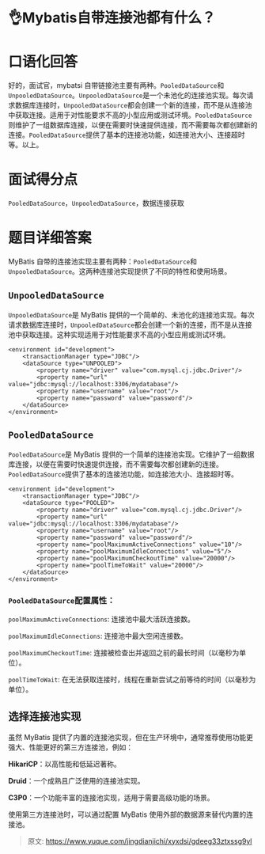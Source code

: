 # 👌Mybatis自带连接池都有什么？

# 口语化回答
好的，面试官，mybatsi 自带链接池主要有两种。`PooledDataSource`和`UnpooledDataSource`。`UnpooledDataSource`是一个未池化的连接池实现。每次请求数据库连接时，`UnpooledDataSource`都会创建一个新的连接，而不是从连接池中获取连接。适用于对性能要求不高的小型应用或测试环境。`PooledDataSource`则维护了一组数据库连接，以便在需要时快速提供连接，而不需要每次都创建新的连接。`PooledDataSource`提供了基本的连接池功能，如连接池大小、连接超时等。以上。

# 面试得分点
`PooledDataSource`，`UnpooledDataSource`，数据连接获取

# 题目详细答案
MyBatis 自带的连接池实现主要有两种：`PooledDataSource`和`UnpooledDataSource`。这两种连接池实现提供了不同的特性和使用场景。

## `UnpooledDataSource`
`UnpooledDataSource`是 MyBatis 提供的一个简单的、未池化的连接池实现。每次请求数据库连接时，`UnpooledDataSource`都会创建一个新的连接，而不是从连接池中获取连接。这种实现适用于对性能要求不高的小型应用或测试环境。

```plain
<environment id="development">
    <transactionManager type="JDBC"/>
    <dataSource type="UNPOOLED">
        <property name="driver" value="com.mysql.cj.jdbc.Driver"/>
        <property name="url" value="jdbc:mysql://localhost:3306/mydatabase"/>
        <property name="username" value="root"/>
        <property name="password" value="password"/>
    </dataSource>
</environment>
```

## `PooledDataSource`
`PooledDataSource`是 MyBatis 提供的一个简单的连接池实现。它维护了一组数据库连接，以便在需要时快速提供连接，而不需要每次都创建新的连接。`PooledDataSource`提供了基本的连接池功能，如连接池大小、连接超时等。

```plain
<environment id="development">
    <transactionManager type="JDBC"/>
    <dataSource type="POOLED">
        <property name="driver" value="com.mysql.cj.jdbc.Driver"/>
        <property name="url" value="jdbc:mysql://localhost:3306/mydatabase"/>
        <property name="username" value="root"/>
        <property name="password" value="password"/>
        <property name="poolMaximumActiveConnections" value="10"/>
        <property name="poolMaximumIdleConnections" value="5"/>
        <property name="poolMaximumCheckoutTime" value="20000"/>
        <property name="poolTimeToWait" value="20000"/>
    </dataSource>
</environment>
```

### `PooledDataSource`配置属性：
`poolMaximumActiveConnections`: 连接池中最大活跃连接数。

`poolMaximumIdleConnections`: 连接池中最大空闲连接数。

`poolMaximumCheckoutTime`: 连接被检查出并返回之前的最长时间（以毫秒为单位）。

`poolTimeToWait`: 在无法获取连接时，线程在重新尝试之前等待的时间（以毫秒为单位）。

## 选择连接池实现
虽然 MyBatis 提供了内置的连接池实现，但在生产环境中，通常推荐使用功能更强大、性能更好的第三方连接池，例如：

**HikariCP**：以高性能和低延迟著称。

**Druid**：一个成熟且广泛使用的连接池实现。

**C3P0**：一个功能丰富的连接池实现，适用于需要高级功能的场景。

使用第三方连接池时，可以通过配置 MyBatis 使用外部的数据源来替代内置的连接池。





> 原文: <https://www.yuque.com/jingdianjichi/xyxdsi/gdeeg33ztxssg9yl>
